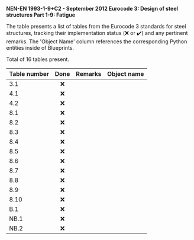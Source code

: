 **NEN-EN 1993-1-9+C2 - September 2012
Eurocode 3: Design of steel structures
Part 1-9: Fatigue**

The table presents a list of tables from the Eurocode 3 standards for steel structures, tracking their implementation status (:x: or :heavy_check_mark:)
and any pertinent remarks. The 'Object Name' column references the corresponding Python entities inside of Blueprints.

Total of 16 tables present.

| Table number | Done | Remarks | Object name |
|:-------------|:----:|:--------|:------------|
| 3.1          | :x:  |         |             |
| 4.1          | :x:  |         |             |
| 4.2          | :x:  |         |             |
| 8.1          | :x:  |         |             |
| 8.2          | :x:  |         |             |
| 8.3          | :x:  |         |             |
| 8.4          | :x:  |         |             |
| 8.5          | :x:  |         |             |
| 8.6          | :x:  |         |             |
| 8.7          | :x:  |         |             |
| 8.8          | :x:  |         |             |
| 8.9          | :x:  |         |             |
| 8.10         | :x:  |         |             |
| B.1          | :x:  |         |             |
| NB.1         | :x:  |         |             |
| NB.2         | :x:  |         |             |
